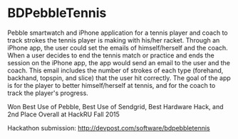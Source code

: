 # BDPebbleTennis
Pebble smartwatch  and iPhone application for a tennis player and coach to track strokes the tennis player is making with his/her racket.
Through an iPhone app, the user could set the emails of himself/herself and the coach. 
When a user decides to end the tennis match or practice and ends the session on the iPhone app, the app would send an email to the user and the coach. 
This email includes the number of strokes of each type (forehand, backhand, topspin, and slice) that the user hit correctly. 
The goal of the app is for the player to better himself/herself at tennis, and for the coach to track the player's progress.

Won Best Use of Pebble, Best Use of Sendgrid, Best Hardware Hack, and 2nd Place Overall at HackRU Fall 2015

Hackathon submission: http://devpost.com/software/bdpebbletennis
